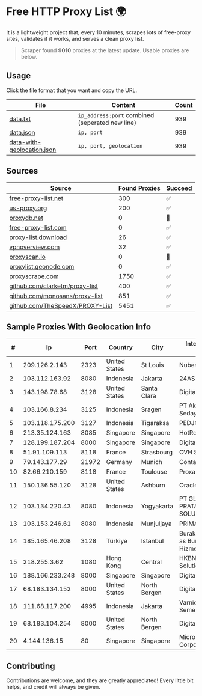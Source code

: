 
# Free HTTP Proxy List 🌍

It is a lightweight project that, every 10 minutes, scrapes lots of free-proxy sites, validates if it works, and serves a clean proxy list.


> Scraper found **9010** proxies at the latest update. Usable proxies are below.

## Usage

Click the file format that you want and copy the URL.


|File|Content|Count|
|----|-------|-----|
|[data.txt](https://raw.githubusercontent.com/themiralay/Proxy-List-World/master/data.txt)|`ip_address:port` combined (seperated new line)|939|
|[data.json](https://raw.githubusercontent.com/themiralay/Proxy-List-World/master/data.json)|`ip, port`|939|
|[data-with-geolocation.json](https://raw.githubusercontent.com/themiralay/Proxy-List-World/master/data-with-geolocation.json)|`ip, port, geolocation`|939|

## Sources

|Source|Found Proxies|Succeed|
|------|-------------|-------|
|[free-proxy-list.net](https://free-proxy-list.net)|300|✅|
|[us-proxy.org](https://www.us-proxy.org)|200|✅|
|[proxydb.net](http://proxydb.net)|0|🚫|
|[free-proxy-list.com](https://free-proxy-list.com/?page=&port=&type%5B%5D=http&type%5B%5D=https&up_time=0&search=Search)|0|✅|
|[proxy-list.download](https://www.proxy-list.download/HTTP)|26|✅|
|[vpnoverview.com](https://vpnoverview.com/privacy/anonymous-browsing/free-proxy-servers)|32|✅|
|[proxyscan.io](https://www.proxyscan.io)|0|🚫|
|[proxylist.geonode.com](https://proxylist.geonode.com/api/proxy-list?limit=300&page=1&sort_by=lastChecked&sort_type=desc&protocols=http,https)|0|✅|
|[proxyscrape.com](https://api.proxyscrape.com/v2/?request=displayproxies&protocol=http&timeout=10000&country=all&ssl=all&anonymity=all)|1750|✅|
|[github.com/clarketm/proxy-list](https://raw.githubusercontent.com/clarketm/proxy-list/master/proxy-list-raw.txt)|400|✅|
|[github.com/monosans/proxy-list](https://raw.githubusercontent.com/monosans/proxy-list/main/proxies/http.txt)|851|✅|
|[github.com/TheSpeedX/PROXY-List](https://raw.githubusercontent.com/TheSpeedX/PROXY-List/master/http.txt)|5451|✅|


## Sample Proxies With Geolocation Info

|#|Ip|Port|Country|City|Internet Service Provider|
|-|--|----|-------|----|-------------------------|
|1|209.126.2.143|2323|United States|St Louis|Nubes, LLC|
|2|103.112.163.92|8080|Indonesia|Jakarta|24AS|
|3|143.198.78.68|3128|United States|Santa Clara|DigitalOcean, LLC|
|4|103.166.8.234|3125|Indonesia|Sragen|PT Akses Bersama Sedaya|
|5|103.118.175.200|3127|Indonesia|Tigaraksa|PEDJOEANGDIGITAL|
|6|213.35.124.163|8085|Singapore|Singapore|HotRoute|
|7|128.199.187.204|8000|Singapore|Singapore|DigitalOcean, LLC|
|8|51.91.109.113|8118|France|Strasbourg|OVH SAS|
|9|79.143.177.29|21972|Germany|Munich|Contabo GmbH|
|10|82.66.210.159|8118|France|Toulouse|Proxad / Free SAS|
|11|150.136.55.120|3128|United States|Ashburn|Oracle Corporation|
|12|103.134.220.43|8080|Indonesia|Yogyakarta|PT GLOBAL MEDIA PRATAMA SOLUSINDO|
|13|103.153.246.61|8080|Indonesia|Munjuljaya|PRIMAHOME|
|14|185.165.46.208|3128|Türkiye|Istanbul|Burak Buylu trading as BurtiNET Internet Hizmetleri|
|15|218.255.3.62|1080|Hong Kong|Central|HKBN Enterprise Solutions HK Limited|
|16|188.166.233.248|8000|Singapore|Singapore|DigitalOcean, LLC|
|17|68.183.134.152|8000|United States|North Bergen|DigitalOcean, LLC|
|18|111.68.117.200|4995|Indonesia|Jakarta|Varnion Technology Semesta, PT|
|19|68.183.104.254|8000|United States|North Bergen|DigitalOcean, LLC|
|20|4.144.136.15|80|Singapore|Singapore|Microsoft Corporation|



## Contributing

Contributions are welcome, and they are greatly appreciated! Every
little bit helps, and credit will always be given.

